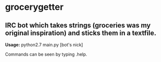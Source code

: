 # grocerygetter

## IRC bot which takes strings (groceries was my original inspiration) and sticks them in a textfile.

**Usage:** python2.7 main.py <channel> [bot's nick]

Commands can be seen by typing .help.
